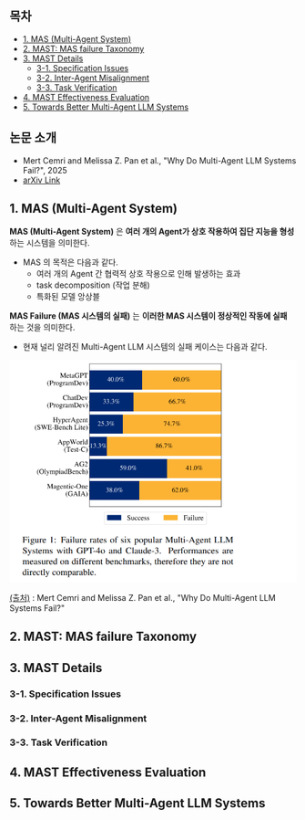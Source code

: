 ## 목차

* [1. MAS (Multi-Agent System)](#1-mas-multi-agent-system)
* [2. MAST: MAS failure Taxonomy](#2-mast-mas-failure-taxonomy)
* [3. MAST Details](#3-mast-details)
  * [3-1. Specification Issues](#3-1-specification-issues)
  * [3-2. Inter-Agent Misalignment](#3-2-inter-agent-misalignment)
  * [3-3. Task Verification](#3-3-task-verification)
* [4. MAST Effectiveness Evaluation](#4-mast-effectiveness-evaluation)
* [5. Towards Better Multi-Agent LLM Systems](#5-towards-better-multi-agent-llm-systems)

## 논문 소개

* Mert Cemri and Melissa Z. Pan et al., "Why Do Multi-Agent LLM Systems Fail?", 2025
* [arXiv Link](https://arxiv.org/pdf/2503.13657)

## 1. MAS (Multi-Agent System)

**MAS (Multi-Agent System)** 은 **여러 개의 Agent가 상호 작용하여 집단 지능을 형성** 하는 시스템을 의미한다.

* MAS 의 목적은 다음과 같다.
  * 여러 개의 Agent 간 협력적 상호 작용으로 인해 발생하는 효과
  * task decomposition (작업 분해)
  * 특화된 모델 앙상블

**MAS Failure (MAS 시스템의 실패)** 는 **이러한 MAS 시스템이 정상적인 작동에 실패** 하는 것을 의미한다.

* 현재 널리 알려진 Multi-Agent LLM 시스템의 실패 케이스는 다음과 같다.

![image](../images/MAST_1.PNG)

[(출처)](https://arxiv.org/pdf/2503.13657) : Mert Cemri and Melissa Z. Pan et al., "Why Do Multi-Agent LLM Systems Fail?"

## 2. MAST: MAS failure Taxonomy

## 3. MAST Details

### 3-1. Specification Issues

### 3-2. Inter-Agent Misalignment

### 3-3. Task Verification

## 4. MAST Effectiveness Evaluation

## 5. Towards Better Multi-Agent LLM Systems
